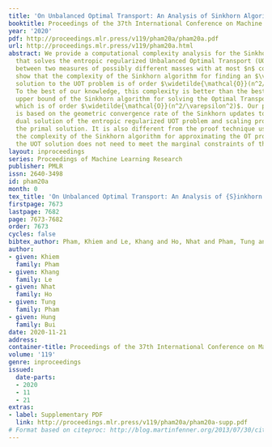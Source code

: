 ```yaml
---
title: 'On Unbalanced Optimal Transport: An Analysis of Sinkhorn Algorithm'
booktitle: Proceedings of the 37th International Conference on Machine Learning
year: '2020'
pdf: http://proceedings.mlr.press/v119/pham20a/pham20a.pdf
url: http://proceedings.mlr.press/v119/pham20a.html
abstract: We provide a computational complexity analysis for the Sinkhorn algorithm
  that solves the entropic regularized Unbalanced Optimal Transport (UOT) problem
  between two measures of possibly different masses with at most $n$ components. We
  show that the complexity of the Sinkhorn algorithm for finding an $\varepsilon$-approximate
  solution to the UOT problem is of order $\widetilde{\mathcal{O}}(n^2/ \varepsilon)$.
  To the best of our knowledge, this complexity is better than the best known complexity
  upper bound of the Sinkhorn algorithm for solving the Optimal Transport (OT) problem,
  which is of order $\widetilde{\mathcal{O}}(n^2/\varepsilon^2)$. Our proof technique
  is based on the geometric convergence rate of the Sinkhorn updates to the optimal
  dual solution of the entropic regularized UOT problem and scaling properties of
  the primal solution. It is also different from the proof technique used to establish
  the complexity of the Sinkhorn algorithm for approximating the OT problem since
  the UOT solution does not need to meet the marginal constraints of the measures.
layout: inproceedings
series: Proceedings of Machine Learning Research
publisher: PMLR
issn: 2640-3498
id: pham20a
month: 0
tex_title: 'On Unbalanced Optimal Transport: An Analysis of {S}inkhorn Algorithm'
firstpage: 7673
lastpage: 7682
page: 7673-7682
order: 7673
cycles: false
bibtex_author: Pham, Khiem and Le, Khang and Ho, Nhat and Pham, Tung and Bui, Hung
author:
- given: Khiem
  family: Pham
- given: Khang
  family: Le
- given: Nhat
  family: Ho
- given: Tung
  family: Pham
- given: Hung
  family: Bui
date: 2020-11-21
address: 
container-title: Proceedings of the 37th International Conference on Machine Learning
volume: '119'
genre: inproceedings
issued:
  date-parts:
  - 2020
  - 11
  - 21
extras:
- label: Supplementary PDF
  link: http://proceedings.mlr.press/v119/pham20a/pham20a-supp.pdf
# Format based on citeproc: http://blog.martinfenner.org/2013/07/30/citeproc-yaml-for-bibliographies/
---
```

